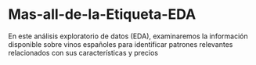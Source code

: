 # Mas-all-de-la-Etiqueta-EDA
En este análisis exploratorio de datos (EDA), examinaremos la información disponible sobre vinos españoles para identificar patrones relevantes relacionados con sus características y precios
